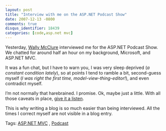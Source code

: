 ```yaml
---
layout: post
title: "Interview with me on the ASP.NET Podcast Show"
date: 2007-12-13 -0800
comments: true
disqus_identifier: 18439
categories: [code,asp.net mvc]
---
```

Yesterday, [Wally
McClure](http://morewally.com/cs/Default.aspx "MoreWally") interviewed
me for the ASP.NET Podcast Show. We chatted for around half an hour on
my background, Microsoft, and ASP.NET MVC.

It was a fun chat, but I have to warn you, I was very sleep deprived (*a
constant condition lately*), so at points I tend to ramble a bit,
second-guess myself (*I was right the first time,
model-view-thing-editor!*), and even contradict myself.

I’m not normally that harebrained. I promise. Ok, maybe just a little.
With all those caveats in place, [give it a
listen](http://morewally.com/cs/blogs/wallym/archive/2007/12/14/asp-net-podcast-show-106-phil-haack-on-asp-net-mvc.aspx "Phil Haack on ASP.NET MVC").

This is why writing a blog is so much easier than being interviewed. All
the times I correct myself are not visible in a blog entry.

Tags: [ASP.NET
MVC](http://technorati.com/tags/aspnetmvc/ "ASP.NET MVC tag") ,
[Podcast](http://technorati.com/tags/Podcast/ "Podcast tag")


